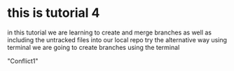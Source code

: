 # this is tutorial 4
in this tutorial we are learning to create and merge branches as well as including the untracked files into our local repo
try the alternative way using terminal
we are going to create branches using the terminal

"Conflict1"